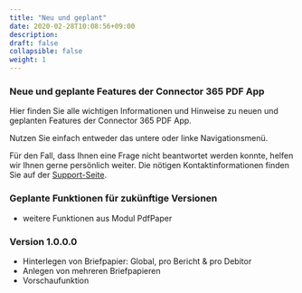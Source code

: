```yaml
---
title: "Neu und geplant"
date: 2020-02-28T10:08:56+09:00
description: 
draft: false
collapsible: false
weight: 1
---
```

### Neue und geplante Features der Connector 365 PDF App

Hier finden Sie alle wichtigen Informationen und Hinweise zu neuen und geplanten Features der Connector 365 PDF App.

Nutzen Sie einfach entweder das untere oder linke Navigationsmenü.

Für den Fall, dass Ihnen eine Frage nicht beantwortet werden konnte, helfen wir Ihnen gerne persönlich weiter. Die nötigen Kontaktinformationen finden Sie auf der [Support-Seite](de-de/apps/help-and-support/).

### Geplante Funktionen für zukünftige Versionen
- weitere Funktionen aus Modul PdfPaper

### Version 1.0.0.0
- Hinterlegen von Briefpapier: Global, pro Bericht & pro Debitor
- Anlegen von mehreren Briefpapieren
- Vorschaufunktion
